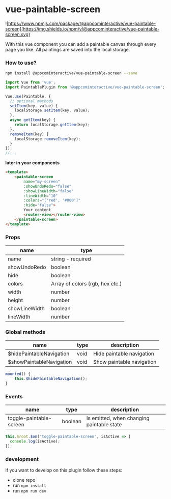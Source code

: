 # vue-paintable-screen

![https://www.npmjs.com/package/@appcominteractive/vue-paintable-screen](https://img.shields.io/npm/v/@appcominteractive/vue-paintable-screen.svg)

With this vue component you can add a paintable canvas through every page you like.
All paintings are saved into the local storage.

### How to use?

```bash
npm install @appcominteractive/vue-paintable-screen --save
```

```javascript
import Vue from 'vue';
import PaintablePlugin from '@appcominteractive/vue-paintable-screen';

Vue.use(Paintable, {
  // optional methods
  setItem(key, value) {
    localStorage.setItem(key, value);
  },
  async getItem(key) {
    return localStorage.getItem(key);
  },
  removeItem(key) {
    localStorage.removeItem(key);
  }
});
//...
```

**later in your components**

```html
<template>
    <paintable-screen
        name="my-screen"
        :showUndoRedo="false"
        :showLineWidth="false"
        :lineWidth="10"
        :colors="['red', '#000']"
        :hide="false">
        Your content
        <router-view></router-view>
    </paintable-screen>
</template>
```

### Props

| name          | type                            |
| ------------- | ------------------------------- |
| name          | string - required               |
| showUndoRedo  | boolean                         |
| hide          | boolean                         |
| colors        | Array of colors (rgb, hex etc.) |
| width         | number                          |
| height        | number                          |
| showLineWidth | boolean                         |
| lineWidth     | number                          |


### Global methods

| name                     | type | description               |
| ------------------------ | ---- | ------------------------- |
| $hidePaintableNavigation | void | Hide paintable navigation |
| $showPaintableNavigation | void | Show paintable navigation |

```javascript
mounted() {
    this.$hidePaintableNavigation();
}
```


### Events

| name                    | type    | description                               |
| ----------------------- | ------- | ----------------------------------------- |
| toggle-paintable-screen | boolean | Is emitted, when changing paintable state |

```javascript
this.$root.$on('toggle-paintable-screen', isActive => {
  console.log(isActive);
});
```


### development

If you want to develop on this plugin follow these steps:

- clone repo
- run `npm install`
- run `npm run dev`